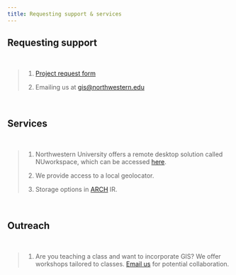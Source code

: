 ```yaml
---
title: Requesting support & services
---
```



## Requesting support

<br>

> 1) [Project request form](https://app.smartsheet.com/b/form/2f2ec327e6164f83b588b7bbe2e2b56f)
> 
> 2) Emailing us at [gis@northwestern.edu](mailto:gis@northwestern.edu)

<br>

## Services

<br>

> 1) Northwestern University offers a remote desktop solution called NUworkspace, which can be accessed [here](https://nuworkspace.northwestern.edu/). 
>
> 2) We provide access to a local geolocator.
>
> 3) Storage options in [ARCH](https://arch.library.northwestern.edu/) IR. 

<br>

## Outreach

<br>

> 1) Are you teaching a class and want to incorporate GIS? We offer workshops tailored to classes. [Email us](mailto:gis@northwestern.edu) for potential collaboration.
